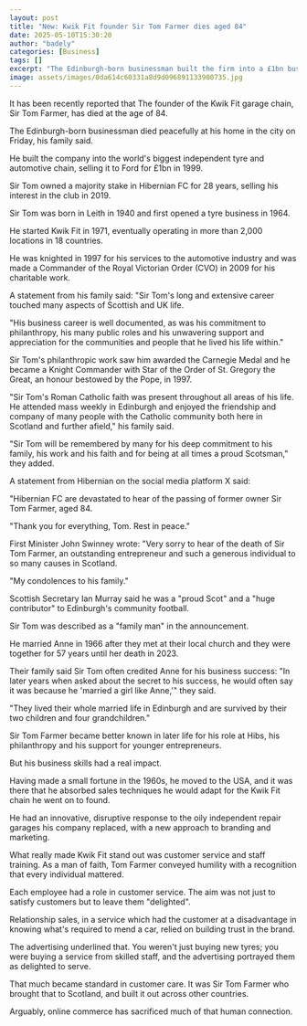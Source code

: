 ```yaml
---
layout: post
title: "New: Kwik Fit founder Sir Tom Farmer dies aged 84"
date: 2025-05-10T15:30:20
author: "badely"
categories: [Business]
tags: []
excerpt: "The Edinburgh-born businessman built the firm into a £1bn business and also owned Hibernian FC."
image: assets/images/0da614c60331a8d9d096891133900735.jpg
---
```


It has been recently reported that The founder of the Kwik Fit garage chain, Sir Tom Farmer, has died at the age of 84.

The Edinburgh-born businessman died peacefully at his home in the city on Friday, his family said.

He built the company into the world's biggest independent tyre and automotive chain, selling it to Ford for £1bn in 1999.

Sir Tom owned a majority stake in Hibernian FC for 28 years, selling his interest in the club in 2019.

Sir Tom was born in Leith in 1940 and first opened a tyre business in 1964.

He started Kwik Fit in 1971, eventually operating in more than 2,000 locations in 18 countries. 

He was knighted in 1997 for his services to the automotive industry and was made a Commander of the Royal Victorian Order (CVO) in 2009 for his charitable work.

A statement from his family said: "Sir Tom's long and extensive career touched many aspects of Scottish and UK life. 

"His business career is well documented, as was his commitment to philanthropy, his many public roles and his unwavering support and appreciation for the communities and people that he lived his life within."

Sir Tom's philanthropic work saw him awarded the Carnegie Medal and he became a Knight Commander with Star of the Order of St. Gregory the Great, an honour bestowed by the Pope, in 1997.

"Sir Tom's Roman Catholic faith was present throughout all areas of his life. He attended mass weekly in Edinburgh and enjoyed the friendship and company of many people with the Catholic community both here in Scotland and further afield," his family said.

"Sir Tom will be remembered by many for his deep commitment to his family, his work and his faith and for being at all times a proud Scotsman," they added.

A statement from Hibernian on the social media platform X said:  

"Hibernian FC are devastated to hear of the passing of former owner Sir Tom Farmer, aged 84.

"Thank you for everything, Tom. Rest in peace."

First Minister John Swinney wrote: "Very sorry to hear of the death of Sir Tom Farmer, an outstanding entrepreneur and such a generous individual to so many causes in Scotland. 

"My condolences to his family."

Scottish Secretary Ian Murray said he was a "proud Scot" and a "huge contributor" to Edinburgh's community football.

Sir Tom was described as a "family man" in the announcement.

He married Anne in 1966 after they met at their local church and they were together for 57 years until her death in 2023.

Their family said Sir Tom often credited Anne for his business success: "In later years when asked about the secret to his success, he would often say it was because he 'married a girl like Anne,'" they said.

"They lived their whole married life in Edinburgh and are survived by their two children and four grandchildren."

Sir Tom Farmer became better known in later life for his role at Hibs, his philanthropy and his support for younger entrepreneurs. 

But his business skills had a real impact.

Having made a small fortune in the 1960s, he moved to the USA, and it was there that he absorbed sales techniques he would adapt for the Kwik Fit chain he went on to found.

He had an innovative, disruptive response to the oily independent repair garages his company replaced, with a new approach to branding and marketing.

What really made Kwik Fit stand out was customer service and staff training. As a man of faith, Tom Farmer conveyed humility with a recognition that every individual mattered.

Each employee had a role in customer service. The aim was not just to satisfy customers but to leave them "delighted".

Relationship sales, in a service which had the customer at a disadvantage in knowing what's required to mend a car, relied on building trust in the brand.

The advertising underlined that. You weren't just buying new tyres; you were buying a service from skilled staff, and the advertising portrayed them as delighted to serve.

That much became standard in customer care. It was Sir Tom Farmer who brought that to Scotland, and built it out across other countries.

Arguably, online commerce has sacrificed much of that human connection.


